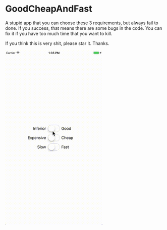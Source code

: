 # GoodCheapAndFast
A stupid app that you can choose these 3 requirements, but always fail to done. If you success, that means there are some bugs in the code. You can fix it if you have too much time that you want to kill.

If you think this is very shit, please star it. Thanks.

![alt tag](https://raw.githubusercontent.com/no134217728/GoodCheapAndFast/master/FuckingGoodCheapAndFast/Demo.gif)
